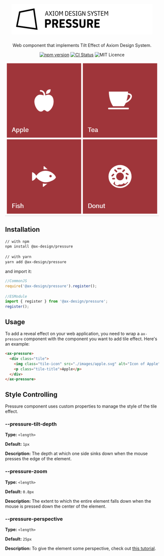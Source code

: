<h1 align="center">
  <img src="https://raw.githubusercontent.com/ax-design/pressure/master/docs/logo.png" alt="Pressure">
</h1>

<p align="center">
  Web component that implements Tilt Effect of Axiom Design System.
</p>

<p align="center">
  <a href="https://www.npmjs.com/package/@ax-design/pressure"><img src="https://img.shields.io/npm/v/@ax-design/pressure.svg" alt="npm version"></a>
  <a href="https://travis-ci.com/ax-design/pressure"><img src="https://travis-ci.com/ax-design/pressure.svg?branch=master" alt="CI Status"></a>
  <img src="https://img.shields.io/badge/license-MIT-green.svg" alt="MIT Licence" />

</p>

<p align="center">
  <img src="https://raw.githubusercontent.com/ax-design/pressure/master/docs/screen-record.gif" alt="Screenshot">
</p>

## Installation

```bash
// with npm
npm install @ax-design/pressure

// with yarn
yarn add @ax-design/pressure
```

and import it:

```javascript
//CommonJS
require('@ax-design/pressure').register();

//ESModule
import { register } from '@ax-design/pressure';
register();
```

## Usage

To add a reveal effect on your web application, you need to wrap a `ax-pressure` component with the component you want to add tile effect.
Here's an example:

```html
<ax-pressure>
  <div class="tile">
    <img class="tile-icon" src="./images/apple.svg" alt="Icon of Apple" />
    <p class="tile-title">Apple</p>
  </div>
</ax-pressure>
```

## Style Controlling

Pressure component uses custom properties to manage the style of the tile effect.

### --pressure-tilt-depth

**Type:** `<length>`

**Default:** `1px`

**Description:** The depth at which one side sinks down when the mouse presses the edge of the element.

### --pressure-zoom

**Type:** `<length>`

**Default:** `0.8px`

**Description:** The extent to which the entire element falls down when the mouse is pressed down the center of the element.

### --pressure-perspective

**Type:** `<length>`

**Default:** `25px`

**Description:** To give the element some perspective, check out [this tutorial](https://www.w3schools.com/cssref/css3_pr_perspective.asp).